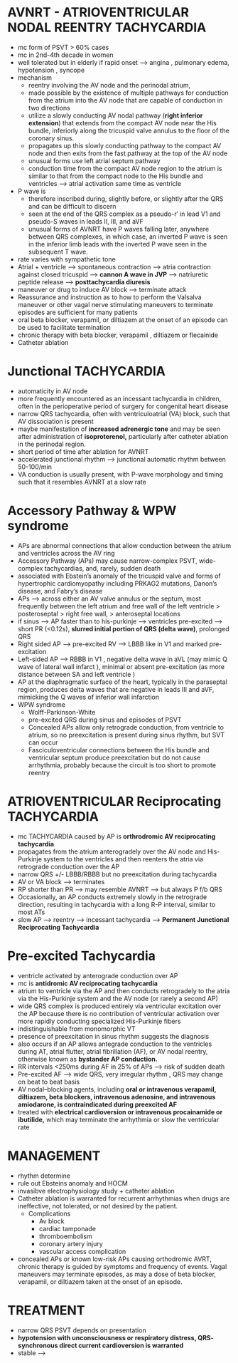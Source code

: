 # AVNRT - ATRIOVENTRICULAR NODAL REENTRY TACHYCARDIA
- mc form of PSVT > 60% cases 
- mc in 2nd-4th decade in women 
- well tolerated but in elderly if rapid onset --> angina , pulmonary edema, hypotension , syncope 
- mechanism 
	- reentry involving the AV node and the perinodal atrium, 
	- made possible by the existence of multiple pathways for conduction from the atrium into the AV node that are capable of conduction in two directions
	- utilize a slowly conducting AV nodal pathway (**right inferior extension**) that extends from the compact AV node near the His bundle, inferiorly along the tricuspid valve annulus to the floor of the coronary sinus.
	- propagates up this slowly conducting pathway to the compact AV node and then exits from the fast pathway at the top of the AV node 
	- unusual forms use left atrial septum pathway 
	- conduction time from the compact AV node region to the atrium is similar to that from the compact node to the His bundle and ventricles --> atrial activation same time as ventricle 
- P wave is 
	- therefore inscribed during, slightly before, or slightly after the QRS and can be difficult to discern
	- seen at the end of the QRS complex as a pseudo-r′ in lead V1 and pseudo-S waves in leads II, III, and aVF
	- unusual forms of AVNRT have P waves falling later, anywhere between QRS complexes, in which case, an inverted P wave is seen in the inferior limb leads with the inverted P wave seen in the subsequent T wave.
- rate varies with sympathetic tone 
- Atrial + ventricle --> spontaneous contraction --> atria contraction against closed tricuspid --> **cannon A wave in JVP** --> natriuretic peptide release --> **posttachycardia diuresis** 
- maneuver or drug to induce AV block --> terminate attack 
- Reassurance and instruction as to how to perform the Valsalva maneuver or other vagal nerve stimulating maneuvers to terminate episodes are sufficient for many patients
- oral beta blocker, verapamil, or diltiazem at the onset of an episode can be used to facilitate termination 
- chronic therapy with beta blocker, verapamil , diltiazem or flecainide 
- Catheter ablation 
# Junctional TACHYCARDIA 
- automaticity in AV node 
- more frequently encountered as an incessant tachycardia in children, often in the perioperative period of surgery for congenital heart disease 
- narrow QRS tachycardia, often with ventriculoatrial (VA) block, such that AV dissociation is present
- maybe manifestation of **increased adrenergic tone** and may be seen after administration of **isoproterenol,** particularly after catheter ablation in the perinodal region.
- short period of time after ablation for AVNRT 
- accelerated junctional rhythm --> junctional automatic rhythm  between 50-100/min 
- VA conduction is usually present, with P-wave morphology and timing such that it resembles AVNRT at a slow rate 
# Accessory Pathway & WPW syndrome 
- APs are abnormal connections that allow conduction between the atrium and ventricles across the AV ring
- Accessory Pathway (APs) may cause narrow-complex PSVT, wide-complex tachycardias, and, rarely, sudden death
- associated with Ebstein’s anomaly of the tricuspid valve and forms of hypertrophic cardiomyopathy including PRKAG2 mutations, Danon’s disease, and Fabry’s disease 
- APs --> across either an AV valve annulus or the septum, most frequently between the left atrium and free wall of the left ventricle > posteroseptal > right free wall, > anteroseptal locations
- if sinus --> AP faster than to his-purkinje --> ventricles pre-excited --> short PR (<0.12s), **slurred initial portion of QRS (delta wave)**, prolonged QRS
- Right sided AP --> pre-excited RV --> LBBB like in V1 and marked pre-excitation 
- Left-sided AP --> RBBB in V1 , negative delta wave in aVL (may mimic Q wave of lateral wall infarct ), minimal or absent pre-excitation (as more distance between SA and left ventricle )
- AP at the diaphragmatic surface of the heart, typically in the paraseptal region, produces delta waves that are negative in leads III and aVF, mimicking the Q waves of inferior wall infarction
- WPW syndrome 
	- Wolff-Parkinson-White 
	- pre-excited QRS during sinus and episodes of PSVT 
	- Concealed APs allow only retrograde conduction, from ventricle to atrium, so no preexcitation is present during sinus rhythm, but SVT can occur 
	- Fasciculoventricular connections between the His bundle and ventricular septum produce preexcitation but do not cause arrhythmia, probably because the circuit is too short to promote reentry 
# ATRIOVENTRICULAR Reciprocating TACHYCARDIA 
- mc TACHYCARDIA caused by AP is **orthrodromic AV reciprocating tachycardia** 
- propagates from the atrium anterogradely over the AV node and His-Purkinje system to the ventricles and then reenters the atria via retrograde conduction over the AP 
- narrow QRS +/- LBBB/RBBB but no preexcitation during tachycardia 
- AV or VA block --> terminates 
- RP shorter than PR --> may resemble AVNRT --> but always P f/b QRS 
- Occasionally, an AP conducts extremely slowly in the retrograde direction, resulting in tachycardia with a long R-P interval, similar to most ATs
- slow AP --> reentry --> incessant tachycardia --> **Permanent Junctional Reciprocating Tachycardia** 
# Pre-excited Tachycardia 
- ventricle activated by anterograde conduction over AP 
- mc is **antidromic AV reciprocating tachycardia**  
- atrium to ventricle via the AP and then conducts retrogradely to the atria via the His-Purkinje system and the AV node (or rarely a second AP) 
- wide QRS complex is produced entirely via ventricular excitation over the AP because there is no contribution of ventricular activation over more rapidly conducting specialized His-Purkinje fibers
- indistinguishable from monomorphic VT 
- presence of preexcitation in sinus rhythm suggests the diagnosis 
- also occurs if an AP allows antegrade conduction to the ventricles during AT, atrial flutter, atrial fibrillation (AF), or AV nodal reentry, otherwise known as **bystander AP conduction.** 
- RR intervals <250ms during AF in 25% of APs --> risk of sudden death 
- Pre-excited AF --> wide QRS, very irregular rhythm , QRS may change on beat to beat basis 
- AV nodal–blocking agents, including **oral or intravenous verapamil, diltiazem, beta blockers, intravenous adenosine, and intravenous amiodarone, is contraindicated during preexcited AF**
- treated with **electrical cardioversion or intravenous procainamide or ibutilide,** which may terminate the arrhythmia or slow the ventricular rate
# MANAGEMENT 
- rhythm determine 
- rule out Ebsteins anomaly and HOCM 
- invasibve electrophysiology study + catheter ablation 
- Catheter ablation is warranted for recurrent arrhythmias when drugs are ineffective, not tolerated, or not desired by the patient. 
	- Complications 
		- Av block 
		- cardiac tamponade 
		- thromboembolism 
		- coronary artery injury 
		- vascular access complication 
- concealed APs or known low-risk APs causing orthodromic AVRT, chronic therapy is guided by symptoms and frequency of events. Vagal maneuvers may terminate episodes, as may a dose of beta blocker, verapamil, or diltiazem taken at the onset of an episode.
# TREATMENT 
- narrow QRS PSVT depends on presentation 
- **hypotension with unconsciousness or respiratory distress, QRS- synchronous direct current cardioversion is warranted**
- stable --> 